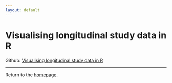 ```yaml
---
layout: default
---
```

# Visualising longitudinal study data in R

Github:  [Visualising longitudinal study data in R](https://github.com/philliphungerford/ndarc-point-dashboard)


---
Return to the [homepage](../../index.md).